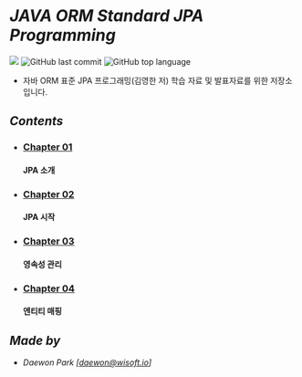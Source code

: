 # *JAVA ORM Standard JPA Programming*

![](https://img.shields.io/badge/start%20day%20%20-20.02.27-green?style=flat-square&logo=start) ![GitHub last commit](https://img.shields.io/github/last-commit/MoochiPark/jpa?style=flat-square) ![GitHub top language](https://img.shields.io/github/languages/top/moochipark/spring?color=orange&logo=java&style=flat-square)


- 자바 ORM 표준 JPA 프로그래밍(김영한 저) 학습 자료 및 발표자료를 위한 저장소 입니다.

## *Contents*

- ### [Chapter 01]( https://github.com/MoochiPark/jpa/tree/master/chapter01 )

  #### JPA 소개

- ### [Chapter 02]( https://github.com/MoochiPark/jpa/tree/master/chapter02 )

  #### JPA 시작

- ### [Chapter 03]( https://github.com/MoochiPark/jpa/tree/master/chapter03 )

  #### 영속성 관리

- ### [Chapter 04]( https://github.com/MoochiPark/jpa/tree/master/chapter04 )

  #### 엔티티 매핑

  
## *Made by*

 - *Daewon Park* *[<daewon@wisoft.io>]*
